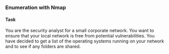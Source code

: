 ### Enumeration with Nmap

#### Task
You are the security analyst for a small corporate network. 
You want to ensure that your local network is free from potential vulnerabilities. 
You have decided to get a list of the operating systems running on your network and to see if any folders are shared.
